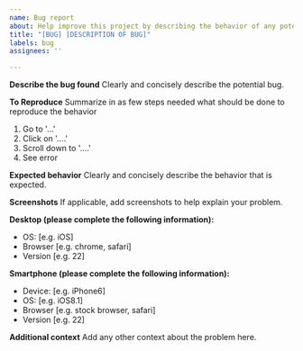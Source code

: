 ```yaml
---
name: Bug report
about: Help improve this project by describing the behavior of any potential bugs
title: "[BUG] [DESCRIPTION OF BUG]"
labels: bug
assignees: ''

---
```


**Describe the bug found**
Clearly and concisely describe the potential bug.

**To Reproduce**
Summarize in as few steps needed what should be done to reproduce the behavior
1. Go to '...'
2. Click on '....'
3. Scroll down to '....'
4. See error

**Expected behavior**
Clearly and concisely describe the behavior that is expected.

**Screenshots**
If applicable, add screenshots to help explain your problem.

**Desktop (please complete the following information):**
 - OS: [e.g. iOS]
 - Browser [e.g. chrome, safari]
 - Version [e.g. 22]

**Smartphone (please complete the following information):**
 - Device: [e.g. iPhone6]
 - OS: [e.g. iOS8.1]
 - Browser [e.g. stock browser, safari]
 - Version [e.g. 22]

**Additional context**
Add any other context about the problem here.
